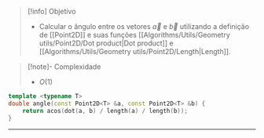 > [!info] Objetivo
> - Calcular o ângulo entre os vetores $\vec{a}$ e $\vec{b}$ utilizando a definição de [[Point2D]] e suas funções [[Algorithms/Utils/Geometry utils/Point2D/Dot product|Dot product]] e [[Algorithms/Utils/Geometry utils/Point2D/Length|Length]].

> [!note]- Complexidade
> - $O(1)$

```cpp
template <typename T>
double angle(const Point2D<T> &a, const Point2D<T> &b) {
	return acos(dot(a, b) / length(a) / length(b));
}
```

---